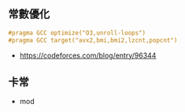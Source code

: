 ## 常數優化

```cpp linenums="1"
#pragma GCC optimize("O3,unroll-loops")
#pragma GCC target("avx2,bmi,bmi2,lzcnt,popcnt")
```

- <https://codeforces.com/blog/entry/96344>

## 卡常

- mod 